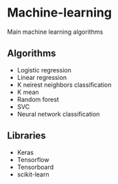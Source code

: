 # Machine-learning
Main machine learning algorithms

<h2>Algorithms</h2>
<ul>
  <li>Logistic regression</li>
  <li>Linear regression</li>
  <li>K neirest neighbors classification</li>
  <li>K mean</li>
  <li>Random forest</li>
  <li>SVC</li>
  <li>Neural network classification</li>
</ul>

<h2>Libraries</h2>
<ul>
  <li>Keras</li>
  <li>Tensorflow</li>
  <li>Tensorboard</li>
  <li>scikit-learn</li>
  
</ul>
